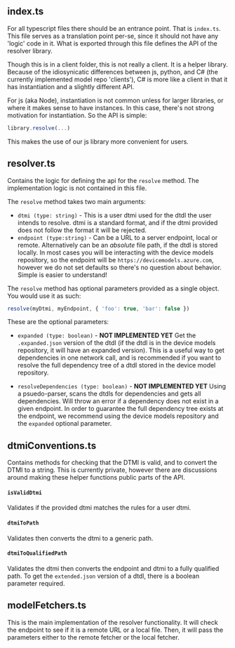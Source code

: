 ## index.ts

For all typescript files there should be an entrance point. That is `index.ts`. This file serves as a translation point per-se, since it should not have any 'logic' code in it. What is exported through this file defines the API of the resolver library.

Though this is in a client folder, this is not really a client. It is a helper library. Because of the idiosynicatic differences between js, python, and C# (the currently implemented model repo 'clients'), C# is more like a client in that it has instantiation and a slightly different API.

For js (aka Node), instantiation is not common unless for larger libraries, or where it makes sense to have instances. In this case, there's not strong motivation for instantiation. So the API is simple:

```js
library.resolve(...)
```

This makes the use of our js library more convenient for users.

## resolver.ts

Contains the logic for defining the api for the `resolve` method. The implementation logic is not contained in this file.

The `resolve` method takes two main arguments:

 - `dtmi (type: string)` - This is a user dtmi used for the dtdl the user intends to resolve. dtmi is a standard format, and if the dtmi provided does not follow the format it will be rejected.
 - `endpoint (type:string)` - Can be a URL to a server endpoint, local or remote. Alternatively can be an *absolute* file path, if the dtdl is stored locally. In most cases you will be interacting with the device models repository, so the endpoint will be `https://devicemodels.azure.com`, however we do not set defaults so there's no question about behavior. Simple is easier to understand!

The `resolve` method has optional parameters provided as a single object. You would use it as such:

```js
resolve(myDtmi, myEndpoint, { 'foo': true, 'bar': false })
```

These are the optional parameters:

- `expanded (type: boolean)` - **NOT IMPLEMENTED YET** Get the `.expanded.json` version of the dtdl (if the dtdl is in the device models repository, it will have an expanded version). This is a useful way to get dependencies in one network call, and is recommended if you want to resolve the full dependency tree of a dtdl stored in the device model repository.

- `resolveDependencies (type: boolean)` - **NOT IMPLEMENTED YET** Using a psuedo-parser, scans the dtdls for dependencies and gets all dependencies. Will throw an error if a dependency does not exist in a given endpoint. In order to guarantee the full dependency tree exists at the endpoint, we recommend using the device models repository and the `expanded` optional parameter.

## dtmiConventions.ts

Contains methods for checking that the DTMI is valid, and to convert the DTMI to a string. This is currently private, however there are discussions around making these helper functions public parts of the API.

#### `isValidDtmi`

Validates if the provided dtmi matches the rules for a user dtmi.

#### `dtmiToPath`

Validates then converts the dtmi to a generic path.

#### `dtmiToQualifiedPath`

Validates the dtmi then converts the endpoint and dtmi to a fully qualified path. To get the `extended.json` version of a dtdl, there is a boolean parameter required.


## modelFetchers.ts

This is the main implementation of the resolver functionality. It will check the endpoint to see if it is a remote URL or a local file. Then, it will pass the parameters either to the remote fetcher or the local fetcher.